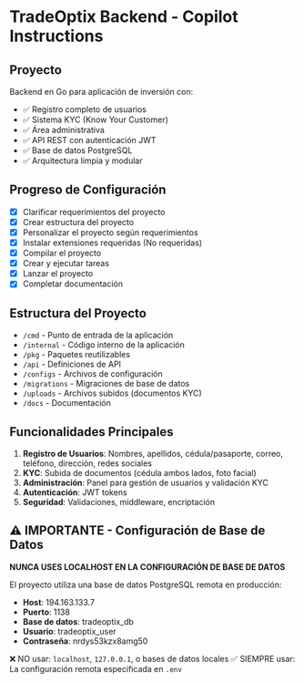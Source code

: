 # TradeOptix Backend - Copilot Instructions

## Proyecto
Backend en Go para aplicación de inversión con:
- ✅ Registro completo de usuarios 
- ✅ Sistema KYC (Know Your Customer)
- ✅ Área administrativa
- ✅ API REST con autenticación JWT
- ✅ Base de datos PostgreSQL
- ✅ Arquitectura limpia y modular

## Progreso de Configuración
- [x] Clarificar requerimientos del proyecto
- [x] Crear estructura del proyecto
- [x] Personalizar el proyecto según requerimientos
- [x] Instalar extensiones requeridas (No requeridas)
- [x] Compilar el proyecto
- [x] Crear y ejecutar tareas
- [x] Lanzar el proyecto
- [x] Completar documentación

## Estructura del Proyecto
- `/cmd` - Punto de entrada de la aplicación
- `/internal` - Código interno de la aplicación
- `/pkg` - Paquetes reutilizables
- `/api` - Definiciones de API
- `/configs` - Archivos de configuración
- `/migrations` - Migraciones de base de datos
- `/uploads` - Archivos subidos (documentos KYC)
- `/docs` - Documentación

## Funcionalidades Principales
1. **Registro de Usuarios**: Nombres, apellidos, cédula/pasaporte, correo, teléfono, dirección, redes sociales
2. **KYC**: Subida de documentos (cédula ambos lados, foto facial)
3. **Administración**: Panel para gestión de usuarios y validación KYC
4. **Autenticación**: JWT tokens
5. **Seguridad**: Validaciones, middleware, encriptación

## ⚠️ IMPORTANTE - Configuración de Base de Datos
**NUNCA USES LOCALHOST EN LA CONFIGURACIÓN DE BASE DE DATOS**

El proyecto utiliza una base de datos PostgreSQL remota en producción:
- **Host**: 194.163.133.7
- **Puerto**: 1138
- **Base de datos**: tradeoptix_db
- **Usuario**: tradeoptix_user
- **Contraseña**: nrdys53kzx8amg50

❌ NO usar: `localhost`, `127.0.0.1`, o bases de datos locales
✅ SIEMPRE usar: La configuración remota especificada en `.env`